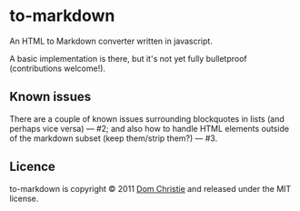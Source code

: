 # to-markdown

An HTML to Markdown converter written in javascript.

A basic implementation is there, but it's not yet fully bulletproof (contributions welcome!).

## Known issues

There are a couple of known issues surrounding blockquotes in lists (and perhaps vice versa) &mdash; #2; and also how to handle HTML elements outside of the markdown subset (keep them/strip them?) &mdash; #3.

## Licence

to-markdown is copyright &copy; 2011 [Dom Christie](http://domchristie.co.uk) and released under the MIT license.